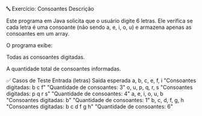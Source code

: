 🔤 Exercício: Consoantes
Descrição

Este programa em Java solicita que o usuário digite 6 letras.
Ele verifica se cada letra é uma consoante (não sendo a, e, i, o, u) e armazena apenas as consoantes em um array.

O programa exibe:

Todas as consoantes digitadas.

A quantidade total de consoantes informadas.

✅ Casos de Teste
Entrada (letras)	Saída esperada
a, b, c, e, f, i	"Consoantes digitadas: b c f"
"Quantidade de consoantes: 3"
o, u, p, q, r, s	"Consoantes digitadas: p q r s"
"Quantidade de consoantes: 4"
a, e, i, o, u, b	"Consoantes digitadas: b"
"Quantidade de consoantes: 1"
b, c, d, f, g, h	"Consoantes digitadas: b c d f g h"
"Quantidade de consoantes: 6"